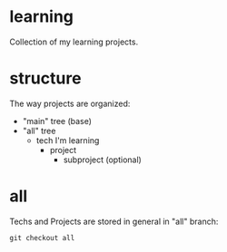# learning
Collection of my learning projects.

# structure
The way projects are organized:
- "main" tree (base)
- "all" tree
    - tech I'm learning
        - project
            - subproject (optional)

# all
Techs and Projects are stored in general in "all" branch:

```bach
git checkout all
```
